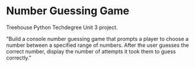 # Number Guessing Game
Treehouse Python Techdegree Unit 3 project.

"Build a console number guessing game that prompts a player to choose a number between a specified range of numbers. After the user guesses the correct number, display the number of attempts it took them to guess correctly."
